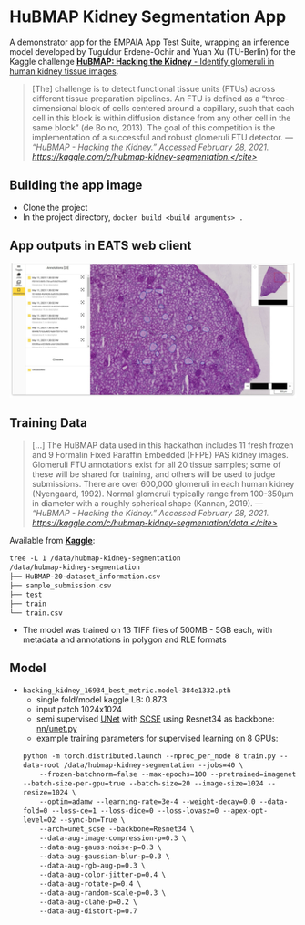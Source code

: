 # HuBMAP Kidney Segmentation App

A demonstrator app for the EMPAIA App Test Suite, wrapping an inference model developed by Tuguldur Erdene-Ochir and Yuan Xu (TU-Berlin) for the Kaggle challenge [**HuBMAP: Hacking the Kidney** - Identify glomeruli in human kidney tissue images](https://www.kaggle.com/c/hubmap-kidney-segmentation). 

> [The] challenge is to detect functional tissue units (FTUs) across different tissue preparation pipelines. An FTU is defined as a “three-dimensional block of cells centered around a capillary, such that each cell in this block is within diffusion distance from any other cell in the same block” (de Bo
no, 2013). The goal of this competition is the implementation of a successful and robust glomeruli FTU detector. &mdash; <cite>“HuBMAP - Hacking the Kidney.” Accessed February 28, 2021. https://kaggle.com/c/hubmap-kidney-segmentation.</cite>

## Building the app image

- Clone the project
- In the project directory, `docker build <build arguments> .`

## App outputs in EATS web client

![](assets/app_screenshot.png)

## Training Data

 > [...] The HuBMAP data used in this hackathon includes 11 fresh frozen and 9 Formalin Fixed Paraffin Embedded (FFPE) PAS kidney images. Glomeruli FTU annotations exist for all 20 tissue samples; some of these will be shared for training, and others will be used to judge submissions.
> There are over 600,000 glomeruli in each human kidney (Nyengaard, 1992). Normal glomeruli typically range from 100-350μm in diameter with a roughly spherical shape (Kannan, 2019).  &mdash; <cite>“HuBMAP - Hacking the Kidney.” Accessed February 28, 2021. https://kaggle.com/c/hubmap-kidney-segmentation/data.</cite>

  Available from [**Kaggle**](https://www.kaggle.com/c/hubmap-kidney-segmentation/data):

  ```
  tree -L 1 /data/hubmap-kidney-segmentation
  /data/hubmap-kidney-segmentation
  ├── HuBMAP-20-dataset_information.csv
  ├── sample_submission.csv
  ├── test
  ├── train
  └── train.csv
  ```
  
* The model was trained on 13 TIFF files of 500MB - 5GB each, with metadata and annotations in polygon and RLE formats

## Model
  <!-- **Available at** [**NextCloud**](https://nx9836.your-storageshare.de/s/HSq8StKLB6WYncy). Email <theodore.evans@dai-labor.de> for access. **Do not distribute.** -->
* `hacking_kidney_16934_best_metric.model-384e1332.pth`
  * single fold/model kaggle LB: 0.873
  * input patch 1024x1024
  * semi supervised [UNet](https://arxiv.org/abs/1505.04597) with [SCSE](https://arxiv.org/abs/1803.02579) using Resnet34 as backbone: [nn/unet.py](nn/unet.py)
  * example training parameters for supervised learning on 8 GPUs:
  ```
  python -m torch.distributed.launch --nproc_per_node 8 train.py --data-root /data/hubmap-kidney-segmentation --jobs=40 \
      --frozen-batchnorm=false --max-epochs=100 --pretrained=imagenet --batch-size-per-gpu=true --batch-size=20 --image-size=1024 --resize=1024 \
      --optim=adamw --learning-rate=3e-4 --weight-decay=0.0 --data-fold=0 --loss-ce=1 --loss-dice=0 --loss-lovasz=0 --apex-opt-level=O2 --sync-bn=True \
      --arch=unet_scse --backbone=Resnet34 \
      --data-aug-image-compression-p=0.3 \
      --data-aug-gauss-noise-p=0.3 \
      --data-aug-gaussian-blur-p=0.3 \
      --data-aug-rgb-aug-p=0.3 \
      --data-aug-color-jitter-p=0.4 \
      --data-aug-rotate-p=0.4 \
      --data-aug-random-scale-p=0.3 \
      --data-aug-clahe-p=0.2 \
      --data-aug-distort-p=0.7
  ```
<!-- 
# Demo

![](assets/demo_screenshot.png)

1. Download the data to `./data/hubmap-kidney-segmentation`
2. Download the model into the project directory
3. Install Anaconda and use the provided environment:
  ```bash
  conda env create -f environment.yml
  conda activate hacking_kidney
  ```
4. Run the streamlit demo 
  ```bash
  streamlit run demo.py -- --image-size=1024 --mode=valid --model hacking_kidney_16934_best_metric.model-384e1332.pth
  ```
5. Access the UI on `http://localhost:8501/` -->
